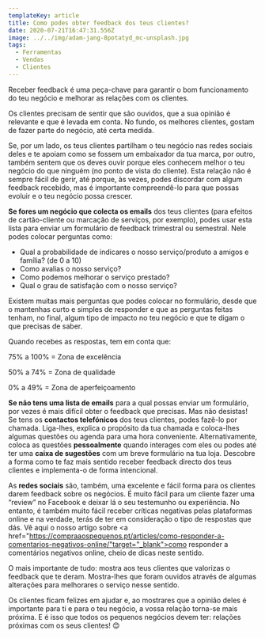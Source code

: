 ```yaml
---
templateKey: article
title: Como podes obter feedback dos teus clientes?
date: 2020-07-21T16:47:31.556Z
image: ../../img/adam-jang-8potatyd_mc-unsplash.jpg
tags:
  - Ferramentas
  - Vendas
  - Clientes
---
```

Receber feedback é uma peça-chave para garantir o bom funcionamento do teu negócio e melhorar as relações com os clientes.



Os clientes precisam de sentir que são ouvidos, que a sua opinião é relevante e que é levada em conta. No fundo, os melhores clientes, gostam de fazer parte do negócio, até certa medida.



Se, por um lado, os teus clientes partilham o teu negócio nas redes sociais deles e te apoiam como se fossem um embaixador da tua marca, por outro, também sentem que os deves ouvir porque eles conhecem melhor o teu negócio do que ninguém (no ponto de vista do cliente). Esta relação não é sempre fácil de gerir, até porque, às vezes, podes discordar com algum feedback recebido, mas é importante compreendê-lo para que possas evoluir e o teu negócio possa crescer.





**Se fores um negócio que colecta os emails** dos teus clientes (para efeitos de cartão-cliente ou marcação de serviços, por exemplo), podes usar esta lista para enviar um formulário de feedback trimestral ou semestral. Nele podes colocar perguntas como:

* Qual a probabilidade de indicares o nosso serviço/produto a amigos e família? (de 0 a 10)
* Como avalias o nosso serviço?
* Como podemos melhorar o serviço prestado?
* Qual o grau de satisfação com o nosso serviço?



Existem muitas mais perguntas que podes colocar no formulário, desde que o mantenhas curto e simples de responder e que as perguntas feitas tenham, no final, algum tipo de impacto no teu negócio e que te digam o que precisas de saber.



Quando recebes as respostas, tem em conta que:

75% a 100% = Zona de excelência

50% a 74% = Zona de qualidade

0% a 49% = Zona de aperfeiçoamento





**Se não tens uma lista de emails** para a qual possas enviar um formulário, por vezes é mais difícil obter o feedback que precisas. Mas não desistas! Se tens os **contactos telefónicos** dos teus clientes, podes fazê-lo por chamada. Liga-lhes, explica o propósito da tua chamada e coloca-lhes algumas questões ou agenda para uma hora conveniente. Alternativamente, coloca as questões **pessoalmente** quando interages com eles ou podes até ter uma **caixa de sugestões** com um breve formulário na tua loja. Descobre a forma como te faz mais sentido receber feedback directo dos teus clientes e implementa-o de forma intencional.



As **redes sociais** são, também, uma excelente e fácil forma para os clientes darem feedback sobre os negócios. É muito fácil para um cliente fazer uma “review” no Facebook e deixar lá o seu testemunho ou experiência. No entanto, é também muito fácil receber críticas negativas pelas plataformas online e na verdade, terás de ter em consideração o tipo de respostas que dás. Vê aqui o nosso artigo sobre <a href="https://compraaospequenos.pt/articles/como-responder-a-comentarios-negativos-online/"target="_blank">como responder a comentários negativos online</a>, cheio de dicas neste sentido.





O mais importante de tudo: mostra aos teus clientes que valorizas o feedback que te deram. Mostra-lhes que foram ouvidos através de algumas alterações para melhorares o serviço nesse sentido.



Os clientes ficam felizes em ajudar e, ao mostrares que a opinião deles é importante para ti e para o teu negócio, a vossa relação torna-se mais próxima. E é isso que todos os pequenos negócios devem ter: relações próximas com os seus clientes! 😊